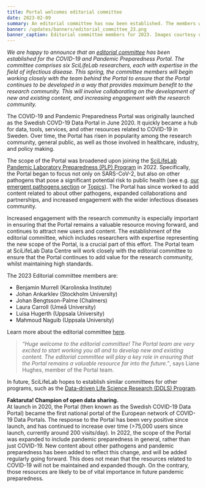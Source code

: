 ```yaml
---
title: Portal welcomes editorial committee
date: 2023-02-09
summary: An editorial committee has now been established. The members will work closely with us to maximise the value of the Portal for the research community. 
banner: /updates/banners/editorial_committee_23.png
banner_caption: Editorial committee members for 2023. Images courtesy of; Uppsala University (LH, MN), SciLifeLab (LC), Karolinska Instititet (BM), Stockholm University (JA) and Chalmers (JB-P).
---
```


*We are happy to announce that an [editorial committee](/about/editorial_committee/) has been established for the COVID-19 and Pandemic Preparedness Portal. The committee comprises six SciLifeLab researchers, each with expertise in the field of infectious disease. This spring, the committee members will begin working closely with the team behind the Portal to ensure that the Portal continues to be developed in a way that provides maximum benefit to the research community. This will involve collaborating on the development of new and existing content, and increasing engagement with the research community.*

The COVID-19 and Pandemic Preparedness Portal was originally launched as the Swedish COVD-19 Data Portal in June 2020. It quickly became a hub for data, tools, services, and other resources related to COVID-19 in Sweden. Over time, the Portal has risen in popularity among the research community, general public, as well as those involved in healthcare, industry, and policy making. 

The scope of the Portal was broadened upon joining the [SciLifeLab Pandemic Laboratory Preparedness (PLP) Program](https://www.scilifelab.se/capabilities/pandemic-laboratory-preparedness/) in 2022. Specifically, the Portal began to focus not only on SARS-CoV-2, but also on other pathogens that pose a significant potential risk to public health (see e.g. [our emergent pathogens section](/pathogens/) or [Topics](/topics/)). The Portal has since worked to add content related to about other pathogens, expanded collaborations and partnerships, and increased engagement with the wider infectious diseases community. 

Increased engagement with the research community is especially important in ensuring that the Portal remains a valuable resource moving forward, and continues to attract new users and content. The establishment of the editorial committee, which includes researchers with expertise representing the new scope of the Portal, is a crucial part of this effort. The Portal team at SciLifeLab Data Centre will work closely with the editorial committee to ensure that the Portal continues to add value for the research community, whilst maintaining high standards. 

The 2023 Editorial committee members are:
- Benjamin Murrell (Karolinska Institute)
- Johan Ankarklev (Stockholm University)
- Johan Bengtsson-Palme (Chalmers)
- Laura Carroll (Umeå University)
- Luisa Hugerth (Uppsala University)
- Mahmoud Naguib (Uppsala University)

Learn more about the editorial committee [here](https://www.scilifelab.se/news/editorial-committee-formed-for-the-covid-19-and-pandemic-preparedness-data-portal/).

> *“Huge welcome to the editorial committee! The Portal team are very excited to start working you all and to develop new and existing content. The editorial committee will play a key role in ensuring that the Portal remains a valuable resource far into the future.”*, says Liane Hughes, member of the Portal team. 

In future, SciLifeLab hopes to establish similar committees for other programs, such as the [Data-driven Life Science Research (DDLS) Program](https://www.scilifelab.se/data-driven/).


<div class="alert alert-info">
<span><b>Faktaruta! Champion of open data sharing.</b><br></span>
<span>At launch in 2020, the Portal (then known as the Swedish COVID-19 Data Portal) became the first national portal of the European network of COVID-19 Data Portals. The response to the Portal has been very positive since launch, and has continued to increase over time (>75,000 users since launch, currently around 200 visits/day). In 2022, the scope of the Portal was expanded to include pandemic preparedness in general, rather than just COVID-19. New content about other pathogens and pandemic preparedness has been added to reflect this change, and will be added regularly going forward. This does not mean that the resources related to COVID-19 will not be maintained and expanded though. On the contrary, those resources are likely to be of vital importance in future pandemic preparedness.</span>
</div>

